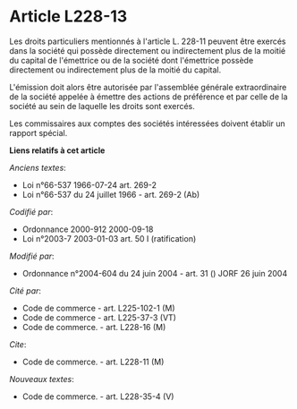 # Article L228-13

Les droits particuliers mentionnés à l'article L. 228-11 peuvent être exercés dans la société qui possède directement ou
indirectement plus de la moitié du capital de l'émettrice ou de la société dont l'émettrice possède directement ou
indirectement plus de la moitié du capital.

L'émission doit alors être autorisée par l'assemblée générale extraordinaire de la société appelée à émettre des actions de
préférence et par celle de la société au sein de laquelle les droits sont exercés.

Les commissaires aux comptes des sociétés intéressées doivent établir un rapport spécial.

**Liens relatifs à cet article**

_Anciens textes_:

  - Loi n°66-537 1966-07-24 art. 269-2
  - Loi n°66-537 du 24 juillet 1966 - art. 269-2 (Ab)

_Codifié par_:

  - Ordonnance 2000-912 2000-09-18
  - Loi n°2003-7 2003-01-03 art. 50 I (ratification)

_Modifié par_:

  - Ordonnance n°2004-604 du 24 juin 2004 - art. 31 () JORF 26 juin 2004

_Cité par_:

  - Code de commerce - art. L225-102-1 (M)
  - Code de commerce - art. L225-37-3 (VT)
  - Code de commerce. - art. L228-16 (M)

_Cite_:

  - Code de commerce. - art. L228-11 (M)

_Nouveaux textes_:

  - Code de commerce. - art. L228-35-4 (V)
